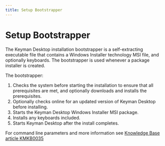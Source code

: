 ```yaml
---
title: Setup Bootstrapper
---
```


# Setup Bootstrapper

The Keyman Desktop installation bootstrapper is a self-extracting executable file that contains a Windows Installer technology MSI file, and optionally keyboards. The bootstrapper is used whenever a package installer is created.

The bootstrapper:

1.  Checks the system before starting the installation to ensure that all prerequisites are met, and optionally downloads and installs the prerequisites.
2.  Optionally checks online for an updated version of Keyman Desktop before installing.
3.  Starts the Keyman Desktop Windows Installer MSI package.
4.  Installs any keyboards included.
5.  Starts Keyman Desktop after the install completes.

For command line parameters and more information see [Knowledge Base article KMKB0035](/kb/35)

